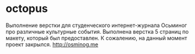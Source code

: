 # octopus
Выполнение верстки для студенческого интернет-журнала Осьминог про различные культурные события. 
Выполнена верстка 5 страниц по макету, который был предоставлен. 
К сожалению, на данный момент проект закрылся. http://osminog.me
